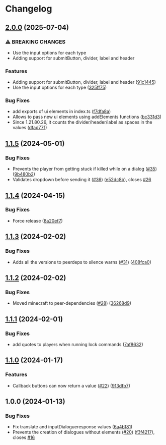 # Changelog

## [2.0.0](https://github.com/mine-scripters/minecraft-script-dialogue/compare/v1.1.5...v2.0.0) (2025-07-04)


### ⚠ BREAKING CHANGES

* Use the input options for each type
* Adding support for submitButton, divider, label and header

### Features

* Adding support for submitButton, divider, label and header ([91c1445](https://github.com/mine-scripters/minecraft-script-dialogue/commit/91c144573eb361024562a4e499472325b13e5847))
* Use the input options for each type ([325ff75](https://github.com/mine-scripters/minecraft-script-dialogue/commit/325ff75718861133df80229aedfa6ea24d7d70f9))


### Bug Fixes

* add exports of ui elements in index.ts ([f7dfa8a](https://github.com/mine-scripters/minecraft-script-dialogue/commit/f7dfa8a98cd65f6e007d9030519d5971a58c9c64))
* Allows to pass new ui elements using addElements functions ([bc331d3](https://github.com/mine-scripters/minecraft-script-dialogue/commit/bc331d3c078cca522ddbf6f2d78beecb1e0eb6e8))
* Since 1.21.80.26, it counts the divider/header/label as spaces in the values ([dfad771](https://github.com/mine-scripters/minecraft-script-dialogue/commit/dfad7712589cfec9e05cc32c819712c0dccf20bc))

## [1.1.5](https://github.com/mine-scripters/minecraft-script-dialogue/compare/v1.1.4...v1.1.5) (2024-05-01)


### Bug Fixes

* Prevents the player from getting stuck if killed while on a dialog ([#35](https://github.com/mine-scripters/minecraft-script-dialogue/issues/35)) ([9b480b2](https://github.com/mine-scripters/minecraft-script-dialogue/commit/9b480b253e03553a03bdf46673fe8579a2db461e))
* Validates dropdown before sending it ([#36](https://github.com/mine-scripters/minecraft-script-dialogue/issues/36)) ([e52dc8b](https://github.com/mine-scripters/minecraft-script-dialogue/commit/e52dc8b0c798d7d8f5df5ed9e45ec3206c6e7149)), closes [#26](https://github.com/mine-scripters/minecraft-script-dialogue/issues/26)

## [1.1.4](https://github.com/mine-scripters/minecraft-script-dialogue/compare/v1.1.3...v1.1.4) (2024-04-15)


### Bug Fixes

* Force release ([8a20ef7](https://github.com/mine-scripters/minecraft-script-dialogue/commit/8a20ef77bcba4e15a29e1a45e499f86d1b2c96bd))

## [1.1.3](https://github.com/mine-scripters/minecraft-script-dialogue/compare/v1.1.2...v1.1.3) (2024-02-02)


### Bug Fixes

* Adds all the versions to peerdeps to silence warns ([#31](https://github.com/mine-scripters/minecraft-script-dialogue/issues/31)) ([408fca0](https://github.com/mine-scripters/minecraft-script-dialogue/commit/408fca0719fe941e8e9e040c20bdea6b7f51628f))

## [1.1.2](https://github.com/mine-scripters/minecraft-script-dialogue/compare/v1.1.1...v1.1.2) (2024-02-02)


### Bug Fixes

* Moved minecraft to peer-dependencies ([#28](https://github.com/mine-scripters/minecraft-script-dialogue/issues/28)) ([36268d9](https://github.com/mine-scripters/minecraft-script-dialogue/commit/36268d9d043a35e42a12686371c2a2c2578c7230))

## [1.1.1](https://github.com/mine-scripters/minecraft-script-dialogue/compare/v1.1.0...v1.1.1) (2024-02-01)


### Bug Fixes

* add quotes to players when running lock commands ([7af8632](https://github.com/mine-scripters/minecraft-script-dialogue/commit/7af863292bed62de08d2b8726dd9f86ae3629d29))

## [1.1.0](https://github.com/mine-scripters/minecraft-script-dialogue/compare/v1.0.0...v1.1.0) (2024-01-17)


### Features

* Callback buttons can now return a value ([#22](https://github.com/mine-scripters/minecraft-script-dialogue/issues/22)) ([913dfb7](https://github.com/mine-scripters/minecraft-script-dialogue/commit/913dfb760ed11f1bf6f8a6aa35e7583feda3b6fa))

## 1.0.0 (2024-01-13)


### Bug Fixes

* Fix translate and inputDialogueresponse values ([6a4b181](https://github.com/mine-scripters/minecraft-script-dialogue/commit/6a4b18177d33733d051794b7edd9c5c898464b98))
* Prevents the creation of dialogues without elements ([#20](https://github.com/mine-scripters/minecraft-script-dialogue/issues/20)) ([f3f4217](https://github.com/mine-scripters/minecraft-script-dialogue/commit/f3f42174e60b38b1b95f5a0ecb108b4e41af37f4)), closes [#16](https://github.com/mine-scripters/minecraft-script-dialogue/issues/16)
